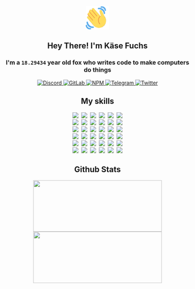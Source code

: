 <div><p align=center><img src=./resources/images/wave.gif width=64px height=64px></p><h2 align=center>Hey There! I'm Käse Fuchs</h2><h3 align=center>I'm a <code>18.29434</code> year old fox who writes code to make computers do things</h3><p align=center><a href=https://discord.com/users/507526681125322772><img alt=Discord src="https://img.shields.io/badge/Discord-5865F2?logo=discord&logoColor=white&style=flat-square#5c669b4b85f8da8fabb61d0b73e39139"> </a><a href=https://gitlab.com/kasefuchs><img alt=GitLab src="https://img.shields.io/badge/GitLab-330F63?logo=gitlab&logoColor=white&style=flat-square#5c669b4b85f8da8fabb61d0b73e39139"> </a><a href=https://npmjs.com/~kasefuchs><img alt=NPM src="https://img.shields.io/badge/NPM-CB3837?logo=npm&logoColor=white&style=flat-square#5c669b4b85f8da8fabb61d0b73e39139"> </a><a href=https://t.me/kasefuchs><img alt=Telegram src="https://img.shields.io/badge/Telegram-2CA5E0?logo=telegram&logoColor=white&style=flat-square#5c669b4b85f8da8fabb61d0b73e39139"> </a><a href=https://twitter.com/kasefuchs><img alt=Twitter src="https://img.shields.io/badge/Twitter-1DA1F2?logo=twitter&logoColor=white&style=flat-square#5c669b4b85f8da8fabb61d0b73e39139"></a></p><h2 align=center>My skills</h2><p align=center><a href=https://aws.amazon.com/ ><picture><source srcset="https://skillicons.dev/icons?i=aws&theme=dark#5c669b4b85f8da8fabb61d0b73e39139" media="(prefers-color-scheme: dark)"><source srcset="https://skillicons.dev/icons?i=aws&theme=light#5c669b4b85f8da8fabb61d0b73e39139" media="(prefers-color-scheme: light), (prefers-color-scheme: no-preference)"><img src="https://skillicons.dev/icons?i=aws&theme=light#5c669b4b85f8da8fabb61d0b73e39139"></picture></a>&nbsp;&nbsp;<a href=https://en.wikipedia.org/wiki/Bash_(Unix_shell)><picture><source srcset="https://skillicons.dev/icons?i=bash&theme=dark#5c669b4b85f8da8fabb61d0b73e39139" media="(prefers-color-scheme: dark)"><source srcset="https://skillicons.dev/icons?i=bash&theme=light#5c669b4b85f8da8fabb61d0b73e39139" media="(prefers-color-scheme: light), (prefers-color-scheme: no-preference)"><img src="https://skillicons.dev/icons?i=bash&theme=light#5c669b4b85f8da8fabb61d0b73e39139"></picture></a>&nbsp;&nbsp;<a href=https://discord.com/developers/docs><picture><source srcset="https://skillicons.dev/icons?i=bots&theme=dark#5c669b4b85f8da8fabb61d0b73e39139" media="(prefers-color-scheme: dark)"><source srcset="https://skillicons.dev/icons?i=bots&theme=light#5c669b4b85f8da8fabb61d0b73e39139" media="(prefers-color-scheme: light), (prefers-color-scheme: no-preference)"><img src="https://skillicons.dev/icons?i=bots&theme=light#5c669b4b85f8da8fabb61d0b73e39139"></picture></a>&nbsp;&nbsp;<a href=https://www.cloudflare.com/ ><picture><source srcset="https://skillicons.dev/icons?i=cloudflare&theme=dark#5c669b4b85f8da8fabb61d0b73e39139" media="(prefers-color-scheme: dark)"><source srcset="https://skillicons.dev/icons?i=cloudflare&theme=light#5c669b4b85f8da8fabb61d0b73e39139" media="(prefers-color-scheme: light), (prefers-color-scheme: no-preference)"><img src="https://skillicons.dev/icons?i=cloudflare&theme=light#5c669b4b85f8da8fabb61d0b73e39139"></picture></a>&nbsp;&nbsp;<a href=https://en.wikipedia.org/wiki/CSS><picture><source srcset="https://skillicons.dev/icons?i=css&theme=dark#5c669b4b85f8da8fabb61d0b73e39139" media="(prefers-color-scheme: dark)"><source srcset="https://skillicons.dev/icons?i=css&theme=light#5c669b4b85f8da8fabb61d0b73e39139" media="(prefers-color-scheme: light), (prefers-color-scheme: no-preference)"><img src="https://skillicons.dev/icons?i=css&theme=light#5c669b4b85f8da8fabb61d0b73e39139"></picture></a>&nbsp;&nbsp;<a href=https://www.docker.com/ ><picture><source srcset="https://skillicons.dev/icons?i=docker&theme=dark#5c669b4b85f8da8fabb61d0b73e39139" media="(prefers-color-scheme: dark)"><source srcset="https://skillicons.dev/icons?i=docker&theme=light#5c669b4b85f8da8fabb61d0b73e39139" media="(prefers-color-scheme: light), (prefers-color-scheme: no-preference)"><img src="https://skillicons.dev/icons?i=docker&theme=light#5c669b4b85f8da8fabb61d0b73e39139"></picture></a><br><a href=https://www.electronjs.org/ ><picture><source srcset="https://skillicons.dev/icons?i=electron&theme=dark#5c669b4b85f8da8fabb61d0b73e39139" media="(prefers-color-scheme: dark)"><source srcset="https://skillicons.dev/icons?i=electron&theme=light#5c669b4b85f8da8fabb61d0b73e39139" media="(prefers-color-scheme: light), (prefers-color-scheme: no-preference)"><img src="https://skillicons.dev/icons?i=electron&theme=light#5c669b4b85f8da8fabb61d0b73e39139"></picture></a>&nbsp;&nbsp;<a href=https://expressjs.com/ ><picture><source srcset="https://skillicons.dev/icons?i=express&theme=dark#5c669b4b85f8da8fabb61d0b73e39139" media="(prefers-color-scheme: dark)"><source srcset="https://skillicons.dev/icons?i=express&theme=light#5c669b4b85f8da8fabb61d0b73e39139" media="(prefers-color-scheme: light), (prefers-color-scheme: no-preference)"><img src="https://skillicons.dev/icons?i=express&theme=light#5c669b4b85f8da8fabb61d0b73e39139"></picture></a>&nbsp;&nbsp;<a href=https://www.figma.com/ ><picture><source srcset="https://skillicons.dev/icons?i=figma&theme=dark#5c669b4b85f8da8fabb61d0b73e39139" media="(prefers-color-scheme: dark)"><source srcset="https://skillicons.dev/icons?i=figma&theme=light#5c669b4b85f8da8fabb61d0b73e39139" media="(prefers-color-scheme: light), (prefers-color-scheme: no-preference)"><img src="https://skillicons.dev/icons?i=figma&theme=light#5c669b4b85f8da8fabb61d0b73e39139"></picture></a>&nbsp;&nbsp;<a href=https://firebase.google.com/ ><picture><source srcset="https://skillicons.dev/icons?i=firebase&theme=dark#5c669b4b85f8da8fabb61d0b73e39139" media="(prefers-color-scheme: dark)"><source srcset="https://skillicons.dev/icons?i=firebase&theme=light#5c669b4b85f8da8fabb61d0b73e39139" media="(prefers-color-scheme: light), (prefers-color-scheme: no-preference)"><img src="https://skillicons.dev/icons?i=firebase&theme=light#5c669b4b85f8da8fabb61d0b73e39139"></picture></a>&nbsp;&nbsp;<a href=https://flask.palletsprojects.com/ ><picture><source srcset="https://skillicons.dev/icons?i=flask&theme=dark#5c669b4b85f8da8fabb61d0b73e39139" media="(prefers-color-scheme: dark)"><source srcset="https://skillicons.dev/icons?i=flask&theme=light#5c669b4b85f8da8fabb61d0b73e39139" media="(prefers-color-scheme: light), (prefers-color-scheme: no-preference)"><img src="https://skillicons.dev/icons?i=flask&theme=light#5c669b4b85f8da8fabb61d0b73e39139"></picture></a>&nbsp;&nbsp;<a href=https://cloud.google.com/ ><picture><source srcset="https://skillicons.dev/icons?i=gcp&theme=dark#5c669b4b85f8da8fabb61d0b73e39139" media="(prefers-color-scheme: dark)"><source srcset="https://skillicons.dev/icons?i=gcp&theme=light#5c669b4b85f8da8fabb61d0b73e39139" media="(prefers-color-scheme: light), (prefers-color-scheme: no-preference)"><img src="https://skillicons.dev/icons?i=gcp&theme=light#5c669b4b85f8da8fabb61d0b73e39139"></picture></a><br><a href=https://git-scm.com/ ><picture><source srcset="https://skillicons.dev/icons?i=git&theme=dark#5c669b4b85f8da8fabb61d0b73e39139" media="(prefers-color-scheme: dark)"><source srcset="https://skillicons.dev/icons?i=git&theme=light#5c669b4b85f8da8fabb61d0b73e39139" media="(prefers-color-scheme: light), (prefers-color-scheme: no-preference)"><img src="https://skillicons.dev/icons?i=git&theme=light#5c669b4b85f8da8fabb61d0b73e39139"></picture></a>&nbsp;&nbsp;<a href=https://github.com/ ><picture><source srcset="https://skillicons.dev/icons?i=github&theme=dark#5c669b4b85f8da8fabb61d0b73e39139" media="(prefers-color-scheme: dark)"><source srcset="https://skillicons.dev/icons?i=github&theme=light#5c669b4b85f8da8fabb61d0b73e39139" media="(prefers-color-scheme: light), (prefers-color-scheme: no-preference)"><img src="https://skillicons.dev/icons?i=github&theme=light#5c669b4b85f8da8fabb61d0b73e39139"></picture></a>&nbsp;&nbsp;<a href=https://gitlab.com/ ><picture><source srcset="https://skillicons.dev/icons?i=gitlab&theme=dark#5c669b4b85f8da8fabb61d0b73e39139" media="(prefers-color-scheme: dark)"><source srcset="https://skillicons.dev/icons?i=gitlab&theme=light#5c669b4b85f8da8fabb61d0b73e39139" media="(prefers-color-scheme: light), (prefers-color-scheme: no-preference)"><img src="https://skillicons.dev/icons?i=gitlab&theme=light#5c669b4b85f8da8fabb61d0b73e39139"></picture></a>&nbsp;&nbsp;<a href=https://www.heroku.com/ ><picture><source srcset="https://skillicons.dev/icons?i=heroku&theme=dark#5c669b4b85f8da8fabb61d0b73e39139" media="(prefers-color-scheme: dark)"><source srcset="https://skillicons.dev/icons?i=heroku&theme=light#5c669b4b85f8da8fabb61d0b73e39139" media="(prefers-color-scheme: light), (prefers-color-scheme: no-preference)"><img src="https://skillicons.dev/icons?i=heroku&theme=light#5c669b4b85f8da8fabb61d0b73e39139"></picture></a>&nbsp;&nbsp;<a href=https://en.wikipedia.org/wiki/HTML><picture><source srcset="https://skillicons.dev/icons?i=html&theme=dark#5c669b4b85f8da8fabb61d0b73e39139" media="(prefers-color-scheme: dark)"><source srcset="https://skillicons.dev/icons?i=html&theme=light#5c669b4b85f8da8fabb61d0b73e39139" media="(prefers-color-scheme: light), (prefers-color-scheme: no-preference)"><img src="https://skillicons.dev/icons?i=html&theme=light#5c669b4b85f8da8fabb61d0b73e39139"></picture></a>&nbsp;&nbsp;<a href=https://en.wikipedia.org/wiki/JavaScript><picture><source srcset="https://skillicons.dev/icons?i=js&theme=dark#5c669b4b85f8da8fabb61d0b73e39139" media="(prefers-color-scheme: dark)"><source srcset="https://skillicons.dev/icons?i=js&theme=light#5c669b4b85f8da8fabb61d0b73e39139" media="(prefers-color-scheme: light), (prefers-color-scheme: no-preference)"><img src="https://skillicons.dev/icons?i=js&theme=light#5c669b4b85f8da8fabb61d0b73e39139"></picture></a><br><a href=https://en.wikipedia.org/wiki/Linux><picture><source srcset="https://skillicons.dev/icons?i=linux&theme=dark#5c669b4b85f8da8fabb61d0b73e39139" media="(prefers-color-scheme: dark)"><source srcset="https://skillicons.dev/icons?i=linux&theme=light#5c669b4b85f8da8fabb61d0b73e39139" media="(prefers-color-scheme: light), (prefers-color-scheme: no-preference)"><img src="https://skillicons.dev/icons?i=linux&theme=light#5c669b4b85f8da8fabb61d0b73e39139"></picture></a>&nbsp;&nbsp;<a href=https://mui.com/ ><picture><source srcset="https://skillicons.dev/icons?i=materialui&theme=dark#5c669b4b85f8da8fabb61d0b73e39139" media="(prefers-color-scheme: dark)"><source srcset="https://skillicons.dev/icons?i=materialui&theme=light#5c669b4b85f8da8fabb61d0b73e39139" media="(prefers-color-scheme: light), (prefers-color-scheme: no-preference)"><img src="https://skillicons.dev/icons?i=materialui&theme=light#5c669b4b85f8da8fabb61d0b73e39139"></picture></a>&nbsp;&nbsp;<a href=https://en.wikipedia.org/wiki/Markdown><picture><source srcset="https://skillicons.dev/icons?i=md&theme=dark#5c669b4b85f8da8fabb61d0b73e39139" media="(prefers-color-scheme: dark)"><source srcset="https://skillicons.dev/icons?i=md&theme=light#5c669b4b85f8da8fabb61d0b73e39139" media="(prefers-color-scheme: light), (prefers-color-scheme: no-preference)"><img src="https://skillicons.dev/icons?i=md&theme=light#5c669b4b85f8da8fabb61d0b73e39139"></picture></a>&nbsp;&nbsp;<a href=https://www.mongodb.com/ ><picture><source srcset="https://skillicons.dev/icons?i=mongodb&theme=dark#5c669b4b85f8da8fabb61d0b73e39139" media="(prefers-color-scheme: dark)"><source srcset="https://skillicons.dev/icons?i=mongodb&theme=light#5c669b4b85f8da8fabb61d0b73e39139" media="(prefers-color-scheme: light), (prefers-color-scheme: no-preference)"><img src="https://skillicons.dev/icons?i=mongodb&theme=light#5c669b4b85f8da8fabb61d0b73e39139"></picture></a>&nbsp;&nbsp;<a href=https://www.mysql.com/ ><picture><source srcset="https://skillicons.dev/icons?i=mysql&theme=dark#5c669b4b85f8da8fabb61d0b73e39139" media="(prefers-color-scheme: dark)"><source srcset="https://skillicons.dev/icons?i=mysql&theme=light#5c669b4b85f8da8fabb61d0b73e39139" media="(prefers-color-scheme: light), (prefers-color-scheme: no-preference)"><img src="https://skillicons.dev/icons?i=mysql&theme=light#5c669b4b85f8da8fabb61d0b73e39139"></picture></a>&nbsp;&nbsp;<a href=https://nextjs.org/ ><picture><source srcset="https://skillicons.dev/icons?i=nextjs&theme=dark#5c669b4b85f8da8fabb61d0b73e39139" media="(prefers-color-scheme: dark)"><source srcset="https://skillicons.dev/icons?i=nextjs&theme=light#5c669b4b85f8da8fabb61d0b73e39139" media="(prefers-color-scheme: light), (prefers-color-scheme: no-preference)"><img src="https://skillicons.dev/icons?i=nextjs&theme=light#5c669b4b85f8da8fabb61d0b73e39139"></picture></a><br><a href=https://nodejs.org/en/ ><picture><source srcset="https://skillicons.dev/icons?i=nodejs&theme=dark#5c669b4b85f8da8fabb61d0b73e39139" media="(prefers-color-scheme: dark)"><source srcset="https://skillicons.dev/icons?i=nodejs&theme=light#5c669b4b85f8da8fabb61d0b73e39139" media="(prefers-color-scheme: light), (prefers-color-scheme: no-preference)"><img src="https://skillicons.dev/icons?i=nodejs&theme=light#5c669b4b85f8da8fabb61d0b73e39139"></picture></a>&nbsp;&nbsp;<a href=https://www.postgresql.org/ ><picture><source srcset="https://skillicons.dev/icons?i=postgres&theme=dark#5c669b4b85f8da8fabb61d0b73e39139" media="(prefers-color-scheme: dark)"><source srcset="https://skillicons.dev/icons?i=postgres&theme=light#5c669b4b85f8da8fabb61d0b73e39139" media="(prefers-color-scheme: light), (prefers-color-scheme: no-preference)"><img src="https://skillicons.dev/icons?i=postgres&theme=light#5c669b4b85f8da8fabb61d0b73e39139"></picture></a>&nbsp;&nbsp;<a href=https://learn.microsoft.com/en-us/powershell/ ><picture><source srcset="https://skillicons.dev/icons?i=powershell&theme=dark#5c669b4b85f8da8fabb61d0b73e39139" media="(prefers-color-scheme: dark)"><source srcset="https://skillicons.dev/icons?i=powershell&theme=light#5c669b4b85f8da8fabb61d0b73e39139" media="(prefers-color-scheme: light), (prefers-color-scheme: no-preference)"><img src="https://skillicons.dev/icons?i=powershell&theme=light#5c669b4b85f8da8fabb61d0b73e39139"></picture></a>&nbsp;&nbsp;<a href=https://www.python.org/ ><picture><source srcset="https://skillicons.dev/icons?i=py&theme=dark#5c669b4b85f8da8fabb61d0b73e39139" media="(prefers-color-scheme: dark)"><source srcset="https://skillicons.dev/icons?i=py&theme=light#5c669b4b85f8da8fabb61d0b73e39139" media="(prefers-color-scheme: light), (prefers-color-scheme: no-preference)"><img src="https://skillicons.dev/icons?i=py&theme=light#5c669b4b85f8da8fabb61d0b73e39139"></picture></a>&nbsp;&nbsp;<a href=https://www.raspberrypi.org/ ><picture><source srcset="https://skillicons.dev/icons?i=raspberrypi&theme=dark#5c669b4b85f8da8fabb61d0b73e39139" media="(prefers-color-scheme: dark)"><source srcset="https://skillicons.dev/icons?i=raspberrypi&theme=light#5c669b4b85f8da8fabb61d0b73e39139" media="(prefers-color-scheme: light), (prefers-color-scheme: no-preference)"><img src="https://skillicons.dev/icons?i=raspberrypi&theme=light#5c669b4b85f8da8fabb61d0b73e39139"></picture></a>&nbsp;&nbsp;<a href=https://reactjs.org/ ><picture><source srcset="https://skillicons.dev/icons?i=react&theme=dark#5c669b4b85f8da8fabb61d0b73e39139" media="(prefers-color-scheme: dark)"><source srcset="https://skillicons.dev/icons?i=react&theme=light#5c669b4b85f8da8fabb61d0b73e39139" media="(prefers-color-scheme: light), (prefers-color-scheme: no-preference)"><img src="https://skillicons.dev/icons?i=react&theme=light#5c669b4b85f8da8fabb61d0b73e39139"></picture></a><br><a href=https://redux.js.org/ ><picture><source srcset="https://skillicons.dev/icons?i=redux&theme=dark#5c669b4b85f8da8fabb61d0b73e39139" media="(prefers-color-scheme: dark)"><source srcset="https://skillicons.dev/icons?i=redux&theme=light#5c669b4b85f8da8fabb61d0b73e39139" media="(prefers-color-scheme: light), (prefers-color-scheme: no-preference)"><img src="https://skillicons.dev/icons?i=redux&theme=light#5c669b4b85f8da8fabb61d0b73e39139"></picture></a>&nbsp;&nbsp;<a href=https://en.wikipedia.org/wiki/Regular_expression><picture><source srcset="https://skillicons.dev/icons?i=regex&theme=dark#5c669b4b85f8da8fabb61d0b73e39139" media="(prefers-color-scheme: dark)"><source srcset="https://skillicons.dev/icons?i=regex&theme=light#5c669b4b85f8da8fabb61d0b73e39139" media="(prefers-color-scheme: light), (prefers-color-scheme: no-preference)"><img src="https://skillicons.dev/icons?i=regex&theme=light#5c669b4b85f8da8fabb61d0b73e39139"></picture></a>&nbsp;&nbsp;<a href=https://en.wikipedia.org/wiki/Sass_(stylesheet_language)><picture><source srcset="https://skillicons.dev/icons?i=sass&theme=dark#5c669b4b85f8da8fabb61d0b73e39139" media="(prefers-color-scheme: dark)"><source srcset="https://skillicons.dev/icons?i=sass&theme=light#5c669b4b85f8da8fabb61d0b73e39139" media="(prefers-color-scheme: light), (prefers-color-scheme: no-preference)"><img src="https://skillicons.dev/icons?i=sass&theme=light#5c669b4b85f8da8fabb61d0b73e39139"></picture></a>&nbsp;&nbsp;<a href=https://www.typescriptlang.org/ ><picture><source srcset="https://skillicons.dev/icons?i=ts&theme=dark#5c669b4b85f8da8fabb61d0b73e39139" media="(prefers-color-scheme: dark)"><source srcset="https://skillicons.dev/icons?i=ts&theme=light#5c669b4b85f8da8fabb61d0b73e39139" media="(prefers-color-scheme: light), (prefers-color-scheme: no-preference)"><img src="https://skillicons.dev/icons?i=ts&theme=light#5c669b4b85f8da8fabb61d0b73e39139"></picture></a>&nbsp;&nbsp;<a href=https://unity.com/ ><picture><source srcset="https://skillicons.dev/icons?i=unity&theme=dark#5c669b4b85f8da8fabb61d0b73e39139" media="(prefers-color-scheme: dark)"><source srcset="https://skillicons.dev/icons?i=unity&theme=light#5c669b4b85f8da8fabb61d0b73e39139" media="(prefers-color-scheme: light), (prefers-color-scheme: no-preference)"><img src="https://skillicons.dev/icons?i=unity&theme=light#5c669b4b85f8da8fabb61d0b73e39139"></picture></a>&nbsp;&nbsp;<a href=https://workers.cloudflare.com/ ><picture><source srcset="https://skillicons.dev/icons?i=workers&theme=dark#5c669b4b85f8da8fabb61d0b73e39139" media="(prefers-color-scheme: dark)"><source srcset="https://skillicons.dev/icons?i=workers&theme=light#5c669b4b85f8da8fabb61d0b73e39139" media="(prefers-color-scheme: light), (prefers-color-scheme: no-preference)"><img src="https://skillicons.dev/icons?i=workers&theme=light#5c669b4b85f8da8fabb61d0b73e39139"></picture></a><br></p><h2 align=center>Github Stats</h2><p align=center><picture><source srcset="https://github-readme-stats-kasefuchs.vercel.app/api/?count_private=true&hide_border=true&hide_rank=true&line_height=20&hide_title=true&username=Kasefuchs&theme=dark#5c669b4b85f8da8fabb61d0b73e39139" media="(prefers-color-scheme: dark)"><source srcset="https://github-readme-stats-kasefuchs.vercel.app/api/?count_private=true&hide_border=true&hide_rank=true&line_height=20&hide_title=true&username=Kasefuchs&theme=light#5c669b4b85f8da8fabb61d0b73e39139" media="(prefers-color-scheme: light), (prefers-color-scheme: no-preference)"><img align=middle width=350 height=140 src="https://github-readme-stats-kasefuchs.vercel.app/api/?count_private=true&hide_border=true&hide_rank=true&line_height=20&hide_title=true&username=Kasefuchs&theme=light#5c669b4b85f8da8fabb61d0b73e39139"></picture><picture><source srcset="https://github-readme-stats-kasefuchs.vercel.app/api/top-langs/?count_private=true&hide_border=true&layout=compact&username=Kasefuchs&theme=dark#5c669b4b85f8da8fabb61d0b73e39139" media="(prefers-color-scheme: dark)"><source srcset="https://github-readme-stats-kasefuchs.vercel.app/api/top-langs/?count_private=true&hide_border=true&layout=compact&username=Kasefuchs&theme=light#5c669b4b85f8da8fabb61d0b73e39139" media="(prefers-color-scheme: light), (prefers-color-scheme: no-preference)"><img align=middle width=350 height=140 src="https://github-readme-stats-kasefuchs.vercel.app/api/top-langs/?count_private=true&hide_border=true&layout=compact&username=Kasefuchs&theme=light#5c669b4b85f8da8fabb61d0b73e39139"></picture></p><img src="https://hit.yhype.me/github/profile?user_id=64592097#5c669b4b85f8da8fabb61d0b73e39139" alt=""></div>